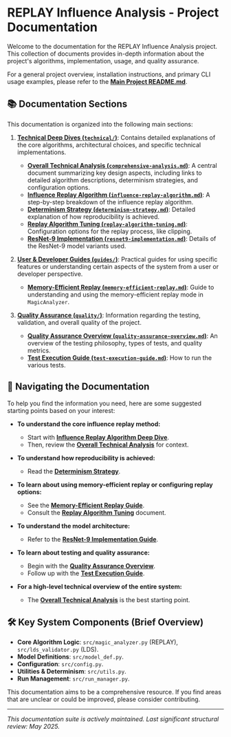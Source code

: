 # REPLAY Influence Analysis - Project Documentation

Welcome to the documentation for the REPLAY Influence Analysis project. This collection of documents provides in-depth information about the project's algorithms, implementation, usage, and quality assurance.

For a general project overview, installation instructions, and primary CLI usage examples, please refer to the **[Main Project README.md](../../README.md)**.

## 📚 Documentation Sections

This documentation is organized into the following main sections:

1.  **[Technical Deep Dives (`technical/`)](technical/)**: Contains detailed explanations of the core algorithms, architectural choices, and specific technical implementations.
    *   **[Overall Technical Analysis (`comprehensive-analysis.md`)](technical/comprehensive-analysis.md)**: A central document summarizing key design aspects, including links to detailed algorithm descriptions, determinism strategies, and configuration options.
    *   **[Influence Replay Algorithm (`influence-replay-algorithm.md`)](technical/influence-replay-algorithm.md)**: A step-by-step breakdown of the influence replay algorithm.
    *   **[Determinism Strategy (`determinism-strategy.md`)](technical/determinism-strategy.md)**: Detailed explanation of how reproducibility is achieved.
    *   **[Replay Algorithm Tuning (`replay-algorithm-tuning.md`)](technical/replay-algorithm-tuning.md)**: Configuration options for the replay process, like clipping.
    *   **[ResNet-9 Implementation (`resnet9-implementation.md`)](technical/resnet9-implementation.md)**: Details of the ResNet-9 model variants used.

2.  **[User & Developer Guides (`guides/`)](guides/)**: Practical guides for using specific features or understanding certain aspects of the system from a user or developer perspective.
    *   **[Memory-Efficient Replay (`memory-efficient-replay.md`)](guides/memory-efficient-replay.md)**: Guide to understanding and using the memory-efficient replay mode in `MagicAnalyzer`.

3.  **[Quality Assurance (`quality/`)](quality/)**: Information regarding the testing, validation, and overall quality of the project.
    *   **[Quality Assurance Overview (`quality-assurance-overview.md`)](quality/quality-assurance-overview.md)**: An overview of the testing philosophy, types of tests, and quality metrics.
    *   **[Test Execution Guide (`test-execution-guide.md`)](quality/test-execution-guide.md)**: How to run the various tests.

## 🧭 Navigating the Documentation

To help you find the information you need, here are some suggested starting points based on your interest:

*   **To understand the core influence replay method:**
    *   Start with **[Influence Replay Algorithm Deep Dive](technical/influence-replay-algorithm.md)**.
    *   Then, review the **[Overall Technical Analysis](technical/comprehensive-analysis.md)** for context.

*   **To understand how reproducibility is achieved:**
    *   Read the **[Determinism Strategy](technical/determinism-strategy.md)**.

*   **To learn about using memory-efficient replay or configuring replay options:**
    *   See the **[Memory-Efficient Replay Guide](guides/memory-efficient-replay.md)**.
    *   Consult the **[Replay Algorithm Tuning](technical/replay-algorithm-tuning.md)** document.

*   **To understand the model architecture:**
    *   Refer to the **[ResNet-9 Implementation Guide](technical/resnet9-implementation.md)**.

*   **To learn about testing and quality assurance:**
    *   Begin with the **[Quality Assurance Overview](quality/quality-assurance-overview.md)**.
    *   Follow up with the **[Test Execution Guide](quality/test-execution-guide.md)**.

*   **For a high-level technical overview of the entire system:**
    *   The **[Overall Technical Analysis](technical/comprehensive-analysis.md)** is the best starting point.

## 🛠️ Key System Components (Brief Overview)

-   **Core Algorithm Logic**: `src/magic_analyzer.py` (REPLAY), `src/lds_validator.py` (LDS).
-   **Model Definitions**: `src/model_def.py`.
-   **Configuration**: `src/config.py`.
-   **Utilities & Determinism**: `src/utils.py`.
-   **Run Management**: `src/run_manager.py`.

This documentation aims to be a comprehensive resource. If you find areas that are unclear or could be improved, please consider contributing.

---
*This documentation suite is actively maintained. Last significant structural review: May 2025.*